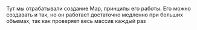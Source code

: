 Тут мы отрабатывали создание Map, принципы его работы.
Его можно создавать и так, но он работает достаточно 
медленно при больших объемах, так как проверяет весь массив 
каждый раз

